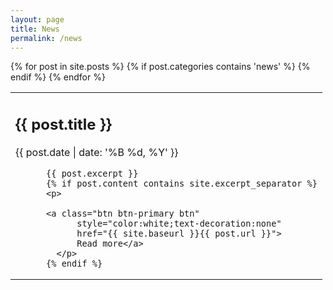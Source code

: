 ```yaml
---
layout: page
title: News
permalink: /news
---
```


<table>
  {% for post in site.posts %}
  {% if post.categories contains 'news' %}
  <tr valign="top">
  <td>
      <h2>{{ post.title }}</h2>
<p>{{ post.date | date: '%B %d, %Y' }}</p>

          {{ post.excerpt }}
          {% if post.content contains site.excerpt_separator %}
          <p>

          <a class="btn btn-primary btn"
                style="color:white;text-decoration:none"
                href="{{ site.baseurl }}{{ post.url }}">
                Read more</a>
            </p>
          {% endif %}

  </td>
  </tr>
    {% endif %}
  {% endfor %}
</table>
